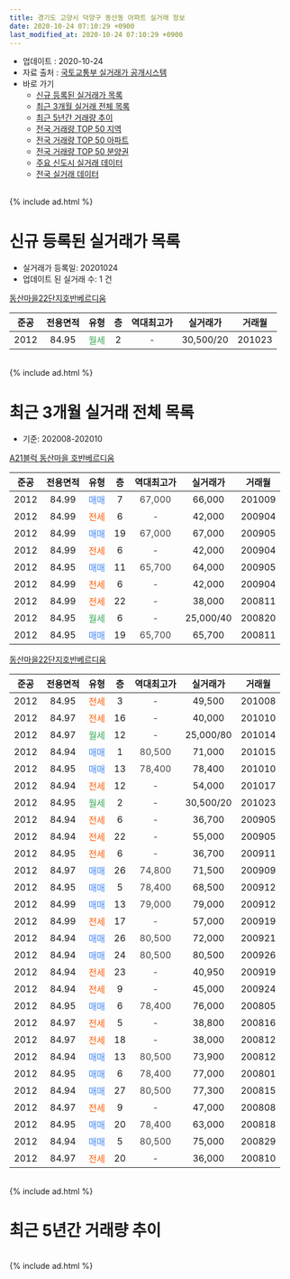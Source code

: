 ```yaml
---
title: 경기도 고양시 덕양구 동산동 아파트 실거래 정보
date: 2020-10-24 07:10:29 +0900
last_modified_at: 2020-10-24 07:10:29 +0900
---
```


* 업데이트 : 2020-10-24
* 자료 출처 : [국토교통부 실거래가 공개시스템](http://rt.molit.go.kr)
* 바로 가기
    * [신규 등록된 실거래가 목록](#신규-등록된-실거래가-목록)
    * [최근 3개월 실거래 전체 목록](#최근-3개월-실거래-전체-목록)
    * [최근 5년간 거래량 추이](#최근-5년간-거래량-추이)
    * [전국 거래량 TOP 50 지역](https://inasie.github.io/apt-trade-info/최근-3개월-전국에서-가장-거래가-많이-발생한-지역)
    * [전국 거래량 TOP 50 아파트](https://inasie.github.io/apt-trade-info/최근-3개월-전국에서-가장-거래가-많이-발생한-아파트)
    * [전국 거래량 TOP 50 분양권](https://inasie.github.io/apt-trade-info/최근-3개월-전국에서-가장-거래가-많이-발생한-분양권)
    * [주요 신도시 실거래 데이터](https://inasie.github.io/apt-trade-info/주요-신도시)
    * [전국 실거래 데이터](https://inasie.github.io/apt-trade-info/전국)
<br>
{% include ad.html %}
<br>

# 신규 등록된 실거래가 목록
* 실거래가 등록일: 20201024
* 업데이트 된 실거래 수: 1 건


[동산마을22단지호반베르디움](https://search.naver.com/search.naver?query=%EA%B2%BD%EA%B8%B0%EB%8F%84+%EA%B3%A0%EC%96%91%EC%8B%9C+%EB%8D%95%EC%96%91%EA%B5%AC+%EB%8F%99%EC%82%B0%EB%8F%99+%EB%8F%99%EC%82%B0%EB%A7%88%EC%9D%8422%EB%8B%A8%EC%A7%80%ED%98%B8%EB%B0%98%EB%B2%A0%EB%A5%B4%EB%94%94%EC%9B%80)

|준공|전용면적|유형|층|역대최고가|실거래가|거래월|
|:---:|:---:|:---:|:---:|:---:|:---:|:---:|
|2012|84.95|<span style="color:#34a853">월세</span>|2|<span style="color:#444444">-</span>|30,500/20|201023|


<br>
{% include ad.html %}
<br>

# 최근 3개월 실거래 전체 목록
* 기준: 202008-202010


[A21블럭 동산마을 호반베르디움](https://search.naver.com/search.naver?query=%EA%B2%BD%EA%B8%B0%EB%8F%84+%EA%B3%A0%EC%96%91%EC%8B%9C+%EB%8D%95%EC%96%91%EA%B5%AC+%EB%8F%99%EC%82%B0%EB%8F%99+A21%EB%B8%94%EB%9F%AD+%EB%8F%99%EC%82%B0%EB%A7%88%EC%9D%84+%ED%98%B8%EB%B0%98%EB%B2%A0%EB%A5%B4%EB%94%94%EC%9B%80)

|준공|전용면적|유형|층|역대최고가|실거래가|거래월|
|:---:|:---:|:---:|:---:|:---:|:---:|:---:|
|2012|84.99|<span style="color:#4285f3">매매</span>|7|<span style="color:#444444">67,000</span>|66,000|201009|
|2012|84.99|<span style="color:#ff5a00">전세</span>|6|<span style="color:#444444">-</span>|42,000|200904|
|2012|84.99|<span style="color:#4285f3">매매</span>|19|<span style="color:#444444">67,000</span>|67,000|200905|
|2012|84.99|<span style="color:#ff5a00">전세</span>|6|<span style="color:#444444">-</span>|42,000|200904|
|2012|84.95|<span style="color:#4285f3">매매</span>|11|<span style="color:#444444">65,700</span>|64,000|200905|
|2012|84.99|<span style="color:#ff5a00">전세</span>|6|<span style="color:#444444">-</span>|42,000|200904|
|2012|84.99|<span style="color:#ff5a00">전세</span>|22|<span style="color:#444444">-</span>|38,000|200811|
|2012|84.95|<span style="color:#34a853">월세</span>|6|<span style="color:#444444">-</span>|25,000/40|200820|
|2012|84.95|<span style="color:#4285f3">매매</span>|19|<span style="color:#444444">65,700</span>|65,700|200811|

[동산마을22단지호반베르디움](https://search.naver.com/search.naver?query=%EA%B2%BD%EA%B8%B0%EB%8F%84+%EA%B3%A0%EC%96%91%EC%8B%9C+%EB%8D%95%EC%96%91%EA%B5%AC+%EB%8F%99%EC%82%B0%EB%8F%99+%EB%8F%99%EC%82%B0%EB%A7%88%EC%9D%8422%EB%8B%A8%EC%A7%80%ED%98%B8%EB%B0%98%EB%B2%A0%EB%A5%B4%EB%94%94%EC%9B%80)

|준공|전용면적|유형|층|역대최고가|실거래가|거래월|
|:---:|:---:|:---:|:---:|:---:|:---:|:---:|
|2012|84.95|<span style="color:#ff5a00">전세</span>|3|<span style="color:#444444">-</span>|49,500|201008|
|2012|84.97|<span style="color:#ff5a00">전세</span>|16|<span style="color:#444444">-</span>|40,000|201010|
|2012|84.97|<span style="color:#34a853">월세</span>|12|<span style="color:#444444">-</span>|25,000/80|201014|
|2012|84.94|<span style="color:#4285f3">매매</span>|1|<span style="color:#444444">80,500</span>|71,000|201015|
|2012|84.95|<span style="color:#4285f3">매매</span>|13|<span style="color:#444444">78,400</span>|78,400|201010|
|2012|84.94|<span style="color:#ff5a00">전세</span>|12|<span style="color:#444444">-</span>|54,000|201017|
|2012|84.95|<span style="color:#34a853">월세</span>|2|<span style="color:#444444">-</span>|30,500/20|201023|
|2012|84.94|<span style="color:#ff5a00">전세</span>|6|<span style="color:#444444">-</span>|36,700|200905|
|2012|84.94|<span style="color:#ff5a00">전세</span>|22|<span style="color:#444444">-</span>|55,000|200905|
|2012|84.95|<span style="color:#ff5a00">전세</span>|6|<span style="color:#444444">-</span>|36,700|200911|
|2012|84.97|<span style="color:#4285f3">매매</span>|26|<span style="color:#444444">74,800</span>|71,500|200909|
|2012|84.95|<span style="color:#4285f3">매매</span>|5|<span style="color:#444444">78,400</span>|68,500|200912|
|2012|84.99|<span style="color:#4285f3">매매</span>|13|<span style="color:#444444">79,000</span>|79,000|200912|
|2012|84.99|<span style="color:#ff5a00">전세</span>|17|<span style="color:#444444">-</span>|57,000|200919|
|2012|84.94|<span style="color:#4285f3">매매</span>|26|<span style="color:#444444">80,500</span>|72,000|200921|
|2012|84.94|<span style="color:#4285f3">매매</span>|24|<span style="color:#444444">80,500</span>|80,500|200926|
|2012|84.94|<span style="color:#ff5a00">전세</span>|23|<span style="color:#444444">-</span>|40,950|200919|
|2012|84.94|<span style="color:#ff5a00">전세</span>|9|<span style="color:#444444">-</span>|45,000|200924|
|2012|84.95|<span style="color:#4285f3">매매</span>|6|<span style="color:#444444">78,400</span>|76,000|200805|
|2012|84.97|<span style="color:#ff5a00">전세</span>|5|<span style="color:#444444">-</span>|38,800|200816|
|2012|84.97|<span style="color:#ff5a00">전세</span>|18|<span style="color:#444444">-</span>|38,000|200812|
|2012|84.94|<span style="color:#4285f3">매매</span>|13|<span style="color:#444444">80,500</span>|73,900|200812|
|2012|84.95|<span style="color:#4285f3">매매</span>|6|<span style="color:#444444">78,400</span>|77,000|200801|
|2012|84.94|<span style="color:#4285f3">매매</span>|27|<span style="color:#444444">80,500</span>|77,300|200815|
|2012|84.97|<span style="color:#ff5a00">전세</span>|9|<span style="color:#444444">-</span>|47,000|200808|
|2012|84.95|<span style="color:#4285f3">매매</span>|20|<span style="color:#444444">78,400</span>|63,000|200818|
|2012|84.94|<span style="color:#4285f3">매매</span>|5|<span style="color:#444444">80,500</span>|75,000|200829|
|2012|84.97|<span style="color:#ff5a00">전세</span>|20|<span style="color:#444444">-</span>|36,000|200810|


<br>
{% include ad.html %}
<br>

# 최근 5년간 거래량 추이


<div style="width:100%;">
    <canvas id="deal_progress" height="200"></canvas>
</div>

<script>
new Chart(document.getElementById("deal_progress"), {
    type: 'line',
    data: {
        labels: ['201510','201511','201512','201601','201602','201603','201604','201605','201606','201607','201608','201609','201610','201611','201612','201701','201702','201703','201704','201705','201706','201707','201708','201709','201710','201711','201712','201801','201802','201803','201804','201805','201806','201807','201808','201809','201810','201811','201812','201901','201902','201903','201904','201905','201906','201907','201908','201909','201910','201911','201912','202001','202002','202003','202004','202005','202006','202007','202008','202009','202010'],
        datasets: [{
            label: '매매',
            pointRadius: 1,
            data: [11, 5, 5, 4, 4, 13, 6, 9, 17, 14, 22, 22, 12, 2, 1, 1, 2, 0, 5, 6, 2, 5, 3, 3, 3, 2, 4, 2, 3, 8, 5, 6, 11, 8, 55, 42, 12, 9, 1, 4, 4, 0, 1, 5, 3, 7, 14, 11, 13, 30, 27, 41, 21, 3, 5, 4, 19, 19, 7, 7, 3],
            borderColor: "rgba(255, 201, 14, 1)",
            backgroundColor: "rgba(255, 201, 14, 0.5)",
            fill: false,
            lineTension: 0
        },{
            label: '전월세',
            pointRadius: 1,
            data: [9, 3, 1, 3, 8, 8, 3, 9, 12, 9, 14, 18, 39, 24, 16, 16, 19, 11, 8, 4, 9, 13, 10, 15, 13, 12, 17, 8, 6, 15, 9, 10, 8, 7, 18, 14, 13, 7, 9, 13, 10, 12, 7, 9, 2, 7, 13, 10, 14, 17, 12, 10, 12, 10, 4, 14, 10, 9, 6, 9, 5],
            borderColor: "rgba(0, 141, 185, 1)",
            backgroundColor: "rgba(0, 141, 185, 0.5)",
            fill: false,
            lineTension: 0
        }
        ]
    },
    options: {
        responsive: true,
        title: {
            display: false
        },
        tooltips: {
            mode: 'index',
            intersect: false
        },
        hover: {
            mode: 'nearest',
            intersect: true
        },
        scales: {
            xAxes: [{
                display: true,
                scaleLabel: {
                    display: true,
                    labelString: '년/월'
                }
            }],
            yAxes: [{
                display: true,
                ticks: {
                    suggestedMin: 0,
                },
                scaleLabel: {
                    display: true,
                    labelString: '실거래 수'
                }
            }]
        }
    }
});

</script>


<br>
{% include ad.html %}
<br>

